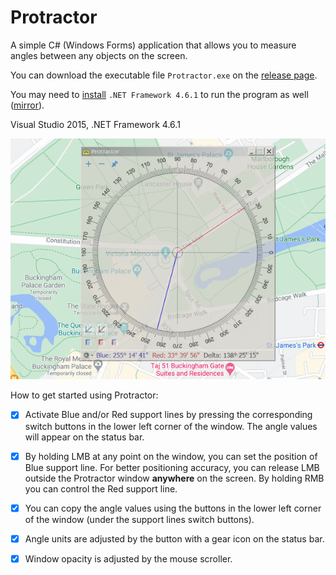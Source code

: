 # Protractor

A simple C# (Windows Forms) application that allows you to measure angles between any objects on the screen.

You can download the executable file `Protractor.exe` on the [release page](https://github.com/ap13ski/Protractor/releases/tag/v1.0). 

You may need to [install](https://www.microsoft.com/en-us/download/details.aspx?id=49982) `.NET Framework 4.6.1` to run the program as well ([mirror](https://github.com/ap13ski/Protractor/releases/download/v1.0/default.NET_Runtime_Pack_Offline_Installer_NDP461-KB3102436-x86-x64-AllOS-ENU.exe)).

Visual Studio 2015, .NET Framework 4.6.1

![Screenshot](protractor.png)

How to get started using Protractor:

- [x] Activate Blue and/or Red support lines by pressing the corresponding switch buttons in the lower left corner of the window. The angle values will appear on the status bar.
- [x] By holding LMB at any point on the window, you can set the position of Blue support line. For better positioning accuracy, you can release LMB outside the Protractor window **anywhere** on the screen. By holding  RMB you can control the Red support line.
- [x] You can copy the angle values using the buttons in the lower left corner of the window (under the support lines switch buttons).
- [x] Angle units are adjusted by the button with a gear icon on the status bar.
- [x] Window opacity is adjusted by the mouse scroller.


